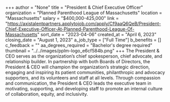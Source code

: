 +++
author = "None"
title = "President & Chief Executive Officer"
organization = "Planned Parenthood League of Massachusetts"
location = "Massachusetts"
salary = "$400,000-425,000"
link = "https://axistalentpartners.applytojob.com/apply/Cf9aaQ6QeB/President-Chief-Executive-Officer-At-Planned-Parenthood-League-Of-Massachusetts"
sort_date = "2023-04-06"
created_at = "April 6, 2023"
closing_date = "August 1, 2023"
a_job_type = ["Full Time"]
b_benefits = []
c_feedback = ""
aa_degrees_required = "Bachelor's degree required"
thumbnail = "../../images/pplm-logo_e6cf584b.png"
+++
The President & CEO serves as the organization’s chief spokesperson, chief advocate, and relationship builder. In partnership with both Boards of Directors, the President & CEO will champion the organization’s strategic direction, engaging and inspiring its patient communities, philanthropic and advocacy supporters, and its volunteers and staff at all levels. Through compassion and communication, the President & CEO leads the executive team in motivating, supporting, and developing staff to promote an internal culture of collaboration, equity, and inclusivity. 